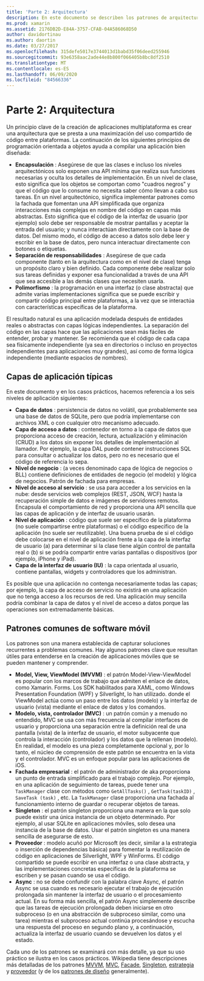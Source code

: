 ```yaml
---
title: 'Parte 2: Arquitectura'
description: En este documento se describen los patrones de arquitectura útiles para la creación de aplicaciones multiplataforma. Se describen las capas de aplicación típicas (capa de datos, capa de acceso a datos, etc.) y patrones comunes de software móvil (MVVM, MVC, etc.).
ms.prod: xamarin
ms.assetid: 2176DB2D-E84A-3757-CFAB-04A586068D50
author: davidortinau
ms.author: daortin
ms.date: 03/27/2017
ms.openlocfilehash: 315defe5017e3744013d1babd35f06deed255946
ms.sourcegitcommit: 93e6358aac2ade44e8b800f066405b8bc8df2510
ms.translationtype: MT
ms.contentlocale: es-ES
ms.lasthandoff: 06/09/2020
ms.locfileid: "84566336"
---
```

# <a name="part-2---architecture"></a>Parte 2: Arquitectura

Un principio clave de la creación de aplicaciones multiplataforma es crear una arquitectura que se presta a una maximización del uso compartido de código entre plataformas. La continuación de los siguientes principios de programación orientada a objetos ayuda a compilar una aplicación bien diseñada:

- **Encapsulación** : Asegúrese de que las clases e incluso los niveles arquitectónicos solo exponen una API mínima que realiza sus funciones necesarias y oculta los detalles de implementación. En un nivel de clase, esto significa que los objetos se comportan como "cuadros negros" y que el código que lo consume no necesita saber cómo llevan a cabo sus tareas. En un nivel arquitectónico, significa implementar patrones como la fachada que fomentan una API simplificada que organiza interacciones más complejas en nombre del código en capas más abstractas. Esto significa que el código de la interfaz de usuario (por ejemplo) solo debe ser responsable de mostrar pantallas y aceptar la entrada del usuario; y nunca interactúan directamente con la base de datos. Del mismo modo, el código de acceso a datos solo debe leer y escribir en la base de datos, pero nunca interactuar directamente con botones o etiquetas.
- **Separación de responsabilidades** : Asegúrese de que cada componente (tanto en la arquitectura como en el nivel de clase) tenga un propósito claro y bien definido. Cada componente debe realizar solo sus tareas definidas y exponer esa funcionalidad a través de una API que sea accesible a las demás clases que necesiten usarla.
- **Polimorfismo** : la programación en una interfaz (o clase abstracta) que admite varias implementaciones significa que se puede escribir y compartir código principal entre plataformas, a la vez que se interactúa con características específicas de la plataforma.

El resultado natural es una aplicación modelada después de entidades reales o abstractas con capas lógicas independientes. La separación del código en las capas hace que las aplicaciones sean más fáciles de entender, probar y mantener. Se recomienda que el código de cada capa sea físicamente independiente (ya sea en directorios o incluso en proyectos independientes para aplicaciones muy grandes), así como de forma lógica independiente (mediante espacios de nombres).

 <a name="Typical_Application_Layers"></a>

## <a name="typical-application-layers"></a>Capas de aplicación típicas

En este documento y en los casos prácticos, hacemos referencia a los seis niveles de aplicación siguientes:

- **Capa de datos** : persistencia de datos no volátil, que probablemente sea una base de datos de SQLite, pero que podría implementarse con archivos XML o con cualquier otro mecanismo adecuado.
- **Capa de acceso a datos** : contenedor en torno a la capa de datos que proporciona acceso de creación, lectura, actualización y eliminación (CRUD) a los datos sin exponer los detalles de implementación al llamador. Por ejemplo, la capa DAL puede contener instrucciones SQL para consultar o actualizar los datos, pero no es necesario que el código de referencia lo sepa.
- **Nivel de negocio** : (a veces denominado capa de lógica de negocios o BLL) contiene definiciones de entidades de negocio (el modelo) y lógica de negocios. Patrón de fachada para empresas.
- **Nivel de acceso al servicio** : se usa para acceder a los servicios en la nube: desde servicios web complejos (REST, JSON, WCF) hasta la recuperación simple de datos e imágenes de servidores remotos. Encapsula el comportamiento de red y proporciona una API sencilla que las capas de aplicación y de interfaz de usuario usarán.
- **Nivel de aplicación** : código que suele ser específico de la plataforma (no suele compartirse entre plataformas) o el código específico de la aplicación (no suele ser reutilizable). Una buena prueba de si el código debe colocarse en el nivel de aplicación frente a la capa de la interfaz de usuario (a) para determinar si la clase tiene algún control de pantalla real o (b) si se podría compartir entre varias pantallas o dispositivos (por ejemplo, iPhone y iPad).
- **Capa de la interfaz de usuario (IU)** : la capa orientada al usuario, contiene pantallas, widgets y controladores que los administran.

Es posible que una aplicación no contenga necesariamente todas las capas; por ejemplo, la capa de acceso de servicio no existirá en una aplicación que no tenga acceso a los recursos de red. Una aplicación muy sencilla podría combinar la capa de datos y el nivel de acceso a datos porque las operaciones son extremadamente básicas.

 <a name="Common_Mobile_Software_Patterns"></a>

## <a name="common-mobile-software-patterns"></a>Patrones comunes de software móvil

Los patrones son una manera establecida de capturar soluciones recurrentes a problemas comunes. Hay algunos patrones clave que resultan útiles para entenderse en la creación de aplicaciones móviles que se pueden mantener y comprender.

- **Model, View, ViewModel (MVVM)** : el patrón Model-View-ViewModel es popular con los marcos de trabajo que admiten el enlace de datos, como Xamarin. Forms. Los SDK habilitados para XAML, como Windows Presentation Foundation (WPF) y Silverlight, lo han utilizado. donde el ViewModel actúa como un paso entre los datos (modelo) y la interfaz de usuario (vista) mediante el enlace de datos y los comandos.
- **Modelo, vista, controlador (MVC)** : un patrón común y a menudo no entendido, MVC se usa con más frecuencia al compilar interfaces de usuario y proporciona una separación entre la definición real de una pantalla (vista) de la interfaz de usuario, el motor subyacente que controla la interacción (controlador) y los datos que la rellenan (modelo). En realidad, el modelo es una pieza completamente opcional y, por lo tanto, el núcleo de comprensión de este patrón se encuentra en la vista y el controlador. MVC es un enfoque popular para las aplicaciones de iOS.
- **Fachada empresarial** : el patrón de administrador de aka proporciona un punto de entrada simplificado para el trabajo complejo. Por ejemplo, en una aplicación de seguimiento de tareas, puede tener una `TaskManager` clase con métodos como `GetAllTasks()` , `GetTask(taskID)` , `SaveTask (task)` , etc. La `TaskManager` clase proporciona una fachada al funcionamiento interno de guardar o recuperar objetos de tareas.
- **Singleton** : el patrón singleton proporciona una manera en la que solo puede existir una única instancia de un objeto determinado. Por ejemplo, al usar SQLite en aplicaciones móviles, solo desea una instancia de la base de datos. Usar el patrón singleton es una manera sencilla de asegurarse de esto.
- **Proveedor** : modelo acuñó por Microsoft (es decir, similar a la estrategia o inserción de dependencias básica) para fomentar la reutilización de código en aplicaciones de Silverlight, WPF y WinForms. El código compartido se puede escribir en una interfaz o una clase abstracta, y las implementaciones concretas específicas de la plataforma se escriben y se pasan cuando se usa el código.
- **Async** : no se debe confundir con la palabra clave Async, el patrón Async se usa cuando es necesario ejecutar el trabajo de ejecución prolongada sin mantener la interfaz de usuario o el procesamiento actual. En su forma más sencilla, el patrón Async simplemente describe que las tareas de ejecución prolongada deben iniciarse en otro subproceso (o en una abstracción de subproceso similar, como una tarea) mientras el subproceso actual continúa procesándose y escucha una respuesta del proceso en segundo plano y, a continuación, actualiza la interfaz de usuario cuando se devuelven los datos y el estado.

Cada uno de los patrones se examinará con más detalle, ya que su uso práctico se ilustra en los casos prácticos. Wikipedia tiene descripciones más detalladas de los patrones [MVVM](https://en.wikipedia.org/wiki/Model–view–viewmodel), [MVC](https://en.wikipedia.org/wiki/Model–view–controller), [Facade](https://en.wikipedia.org/wiki/Facade_pattern), [Singleton](https://en.wikipedia.org/wiki/Singleton_pattern), [estrategia](https://en.wikipedia.org/wiki/Strategy_pattern) y [proveedor](https://en.wikipedia.org/wiki/Provider_model) (y de los [patrones de diseño](https://en.wikipedia.org/wiki/Design_Patterns) generalmente).
